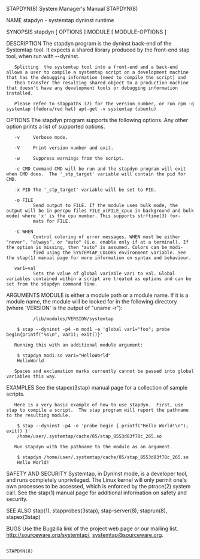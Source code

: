 STAPDYN(8)                                                                                 System Manager's Manual                                                                                 STAPDYN(8)



NAME
       stapdyn - systemtap dyninst runtime


SYNOPSIS
       stapdyn [ OPTIONS ] MODULE [ MODULE-OPTIONS ]


DESCRIPTION
       The stapdyn program is the dyninst back-end of the Systemtap tool.  It expects a shared library produced by the front-end stap tool, when run with --dyninst.


       Splitting  the systemtap tool into a front-end and a back-end allows a user to compile a systemtap script on a development machine that has the debugging information (need to compile the script) and
       then transfer the resulting shared object to a production machine that doesn't have any development tools or debugging information installed.

       Please refer to stappaths (7) for the version number, or run rpm -q systemtap (fedora/red hat) apt-get -v systemtap (ubuntu)


OPTIONS
       The stapdyn program supports the following options.  Any other option prints a list of supported options.

       -v     Verbose mode.

       -V     Print version number and exit.

       -w     Suppress warnings from the script.

       -c CMD Command CMD will be run and the stapdyn program will exit when CMD does.  The '_stp_target' variable will contain the pid for CMD.

       -x PID The '_stp_target' variable will be set to PID.

       -o FILE
              Send output to FILE. If the module uses bulk mode, the output will be in percpu files FILE_x(FILE_cpux in background and bulk mode) where 'x' is the cpu number. This supports strftime(3) for‐
              mats for FILE.

       -C WHEN
              Control coloring of error messages. WHEN must be either "never", "always", or "auto" (i.e. enable only if at a terminal). If the option is missing, then "auto" is assumed. Colors can be modi‐
              fied using the SYSTEMTAP_COLORS environment variable. See the stap(1) manual page for more information on syntax and behaviour.

       var1=val
              Sets the value of global variable var1 to val. Global variables contained within a script are treated as options and can be set from the stapdyn command line.


ARGUMENTS
       MODULE is either a module path or a module name.  If it is a module name, the module will be looked for in the following directory (where 'VERSION' is the output of "uname -r"):

              /lib/modules/VERSION/systemtap

        $ stap --dyninst -p4 -m mod1 -e 'global var1="foo"; probe begin{printf("%s\n", var1); exit()}'

       Running this with an additional module argument:

        $ stapdyn mod1.so var1="HelloWorld"
        HelloWorld

       Spaces and exclamation marks currently cannot be passed into global variables this way.


EXAMPLES
       See the stapex(3stap) manual page for a collection of sample scripts.

       Here is a very basic example of how to use stapdyn.  First, use stap to compile a script.  The stap program will report the pathname to the resulting module.

        $ stap --dyninst -p4 -e 'probe begin { printf("Hello World!\n"); exit() }'
        /home/user/.systemtap/cache/85/stap_8553d83f78c_265.so

       Run stapdyn with the pathname to the module as an argument.

        $ stapdyn /home/user/.systemtap/cache/85/stap_8553d83f78c_265.so
        Hello World!


SAFETY AND SECURITY
       Systemtap, in DynInst mode, is a developer tool, and runs completely unprivileged.  The Linux kernel will only permit one's own processes to be accessed, which is enforced by  the  ptrace(2)  system
       call.  See the stap(1) manual page for additional information on safety and security.


SEE ALSO
       stap(1), stapprobes(3stap), stap-server(8), staprun(8), stapex(3stap)


BUGS
       Use the Bugzilla link of the project web page or our mailing list.  http://sourceware.org/systemtap/, <systemtap@sourceware.org>.




                                                                                                                                                                                                   STAPDYN(8)
